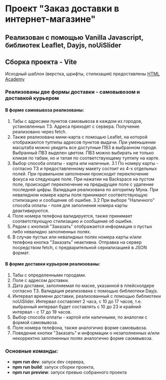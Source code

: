 # Проект "Заказ доставки в интернет-магазине"


## Реализован с помощью **Vanilla Javascript**, библиотек **Leaflet, Dayjs, noUiSlider**
## Сборка проекта - **Vite**

Исходный шаблон (верстка, шрифты, стилизация) предоставлены [HTML Academy](https://htmlacademy.ru/projects?_ga=2.169289257.948206913.1672570638-2106917507.1636362028)

### Реализованы две формы доставки - самовывозом и доставкой курьером

#### В форме самовывоза реализованы:
1. Табы с адресами пунктов самовывоза в каждом из городов, установленных ТЗ. Адреса приходят с сервера. Получение реализовано через fetch.
2. Также реализована мини-карта с помощью Leaflet, на которой отображаются тултипы адресов пунктов выдачи. При уменьшении масштаба можно увидеть все доступные ПВЗ в выбранном городе. Выбранный ПВЗ выделен цветом. ПВЗ можно выбирать не только кликая по табам, но и тапая по соответствующему тултипу на карте.
3. Выбор способа оплаты - карта или наличные.
3.1 По номеру карты - согласно ТЗ и предоставленному макету состоит из 4-х отдельных полей. При правильном заполнении происходит переключение фокуса на следующее поле. При нажатии на Backspace на пустом поле, происходит переключение на предыдущее поле с удаление последней цифры. Валидация реализована по алгоритму Муна. При невалидном номере карты поля принимают соответствующую стилизацию и сообщение об ошибке.
3.2 При выборе "Наличного" способа оплаты - поля для заполнения номера карты деактивируются.
4. Поле номера телефона валидируется, также принимает соответствующую стилизацию и сообщение об ошибке.
5. Рядом с кнопкой "Заказать" отображается информация о пустых либо невалидно заполненных полях.
6. В случае пустых или невалидных полях номера карты и/или телефона кнопка "Заказать" неактивна. Отправка на сервер посредством fetch, с предварительной сериализацией в JSON формат.

#### В форме доставки курьером реализованы:
1. Табы с определенными городами.
2. Поле с адресом доставки.
3. Дата доставки, заполняемая по маске, указанной в плейсхолдере согласно ТЗ. Валидация реализована с помощью библиотеки Dayjs.
4. Интервал времени доставки, реализованный с помощью библиотеки noUiSlider. Интервал составляет 2 часа, с 10 до 17 часов, т.е. выбранный интервал будет составлять с 10 до 23 и крайний интервал - с 17 до 19 часов.
5. Выбор способа оплаты - картой или наличными, по аналогии с формой самовывоза.
6. Поле номера телефона, также аналогично форме самовывоза.
7. Поведение кнопки "Заказать" и информации о незаполненных и/или некорректно заполненных полях аналогично форме саомвывоза.

### Основные команды:
- **npm run dev**: запуск dev сервера,
- **npm run build**: запуск сборки проекта,
- **npm run preview**: запуск превью собранного проекта
